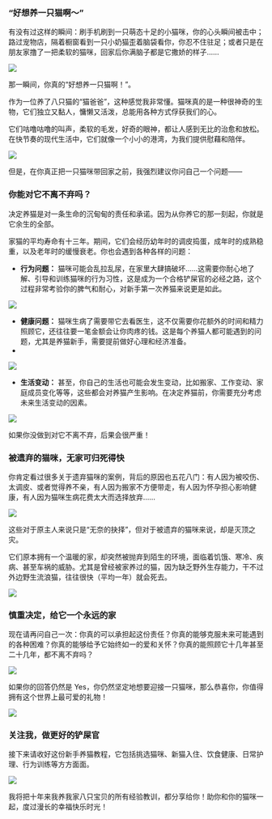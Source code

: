 ### “好想养一只猫啊～”
有没有过这样的瞬间：刷手机刷到一只萌态十足的小猫咪，你的心头瞬间被击中；路过宠物店，隔着橱窗看到一只小奶猫歪着脑袋看你，你忍不住驻足；或者只是在朋友家撸了一把柔软的猫咪，回家后你满脑子都是它撒娇的样子……

![](https://image.happyxh.com/begin/cat13)

那一瞬间，你真的“好想养一只猫啊！”。

作为一位养了八只猫的“猫爸爸”，这种感觉我非常懂。猫咪真的是一种很神奇的生物，它们独立又黏人，慵懒又活泼，总能用各种方式俘获我们的心。

它们咕噜咕噜的叫声，柔软的毛发，好奇的眼神，都让人感到无比的治愈和放松。在快节奏的现代生活中，它们就像一个小小的港湾，为我们提供慰藉和陪伴。

![](https://image.happyxh.com/begin/cat11)

但是，在你真正把一只猫咪带回家之前，我强烈建议你问自己一个问题——

### 你能对它不离不弃吗？

决定养猫是对一条生命的沉甸甸的责任和承诺。因为从你养它的那一刻起，你就是它余生的全部。

家猫的平均寿命有十三年。期间，它们会经历幼年时的调皮捣蛋，成年时的成熟稳重，以及老年时的缓慢衰老。你也会遇到各种各样的问题：

*   **行为问题：** 猫咪可能会乱拉乱尿，在家里大肆搞破坏……这需要你耐心地了解、引导和训练猫咪的行为习性，这是成为一个合格铲屎官的必经之路，这个过程非常考验你的脾气和耐心，对新手第一次养猫来说更是如此。

![](https://image.happyxh.com/begin/cat5)

*   **健康问题：** 猫咪生病了需要带它去看医生，这不仅需要你花额外的时间和精力照顾它，还往往要一笔金额会让你肉疼的钱。这是每个养猫人都可能遇到的问题，尤其是养猫新手，需要提前做好心理和经济准备。
*   

![](https://image.happyxh.com/begin/cat7)

*   **生活变动：** 甚至，你自己的生活也可能会发生变动，比如搬家、工作变动、家庭成员变化等等，这些都会对养猫产生影响。在决定养猫前，你需要充分考虑未来生活变动的因素。


![](https://image.happyxh.com/begin/cat6)

如果你没做到对它不离不弃，后果会很严重！


### 被遗弃的猫咪，无家可归死得快

你肯定看过很多关于遗弃猫咪的案例，背后的原因也五花八门：有人因为被咬伤、太调皮、或者觉得养不亲，有人因为搬家不方便带走，有人因为怀孕担心影响健康，有人因为猫咪生病花费太大而选择放弃……

![](https://image.happyxh.com/begin/cat4)

这些对于原主人来说只是“无奈的抉择”，但对于被遗弃的猫咪来说，却是灭顶之灾。

它们原本拥有一个温暖的家，却突然被抛弃到陌生的环境，面临着饥饿、寒冷、疾病、甚至车祸的威胁。尤其是曾经被家养过的猫，因为缺乏野外生存能力，干不过外边野生流浪猫，往往很快（平均一年）就会死去。

![](https://image.happyxh.com/begin/cat3)

### 慎重决定，给它一个永远的家

现在请再问自己一次：你真的可以承担起这份责任？你真的能够克服未来可能遇到的各种困难？你真的能够给予它始终如一的爱和关怀？你真的能照顾它十几年甚至二十几年，都不离不弃吗？

![](https://image.happyxh.com/begin/cat12)

如果你的回答仍然是 Yes，你仍然坚定地想要迎接一只猫咪，那么恭喜你，你值得拥有这个世界上最可爱的礼物！

![](https://image.happyxh.com/begin/cat9)

### 关注我，做更好的铲屎官

接下来请收好这份新手养猫教程，它包括挑选猫咪、新猫入住、饮食健康、日常护理、行为训练等方方面面。

![](https://image.happyxh.com/begin/cat8)

我将把十年来我养我家八只宝贝的所有经验教训，都分享给你！助你和你的猫咪一起，度过漫长的幸福快乐时光！